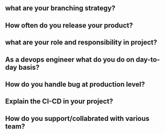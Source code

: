 ## what are your branching strategy?

## How often do you release your product?

## what are your role and responsibility in project?

## As a devops engineer what do you do on day-to-day basis?

## How do you handle bug at production level?

## Explain the CI-CD in your project?

## How do you support/collabrated with various team?

